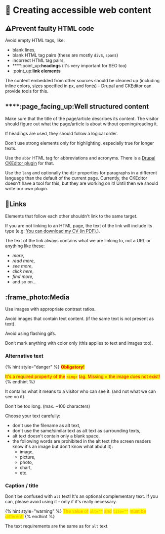 # 📄 Creating accessible web content

## :warning:Prevent faulty HTML code

Avoid empty HTML tags, like:

* blank lines,
* blank HTML tag pairs (these are mostly `div`s, `span`s)
* incorrect HTML tag pairs,
* ****:point\_up:**headings** (it's very important for SEO too)
* :point\_up:**link elements**

The content embedded from other sources should be cleaned up (including inline colors, sizes specified in px, and fonts) - Drupal and CKEditor can provide tools for this.

## ****:page\_facing\_up:**Well structured content**

Make sure that the title of the page/article describes its content. The visitor should figure out what the page/article is about without opening/reading it.

If headings are used, they should follow a logical order.

Don't use strong elements only for highlighting, especially true for longer texts.

Use the `abbr` HTML tag for abbreviations and acronyms. There is a [Drupal CKEditor plugin](https://www.drupal.org/project/ckeditor\_abbreviation) for that.

Use the `lang` and optionally the `dir` properties for paragraphs in a different language than the default of the current page. Currently, the CKEditor doesn't have a tool for this, but they are working on it! Until then we should write our own plugin.

## :link:Links

Elements that follow each other shouldn't link to the same target.

If you are not linking to an HTML page, the text of the link will include its type (e.g: [You can download my CV (in PDF).](https://app.gitbook.com/s/w15FEIBrSU7S7mHLcMoD/)).

The text of the link always contains what we are linking to, not a URL or anything like these:&#x20;

* _more_,
* _read more_,
* _see more_,
* _click here_,
* _find more_,
* and so on...

## :frame\_photo:Media

Use images with appropriate contrast ratios.

Avoid images that contain text content. (if the same text is not present as text).

Avoid using flashing gifs.

Don’t mark anything with color only (this applies to text and images too).

### Alternative text

{% hint style="danger" %}
<mark style="color:red;">**Obligatory!**</mark>

<mark style="color:red;">It's a required property of the</mark> <mark style="color:red;"></mark><mark style="color:red;">`<img>`</mark> <mark style="color:red;"></mark><mark style="color:red;">tag. Missing = the image does not exist!</mark>
{% endhint %}

It contains what it means to a visitor who can see it. (and not what we can see on it).&#x20;

Don't be too long. (max. \~100 characters)&#x20;

Choose your text carefully:

* don't use the filename as alt text,
* don't use the same/similar text as alt text as surrounding texts,
* alt text doesn't contain only a blank space,
* the following words are prohibited in the alt text (the screen readers know it's an image but don't know what about it):
  * image,
  * picture,
  * photo,
  * chart,
  * etc.

### **Caption / title**

Don't be confused with `alt` text! It's an optional complementary text. If you can, please avoid using it - only if it's really necessary.

{% hint style="warning" %}
<mark style="color:orange;">The value of</mark> <mark style="color:orange;"></mark><mark style="color:orange;">`alt=""`</mark> <mark style="color:orange;"></mark><mark style="color:orange;">and</mark> <mark style="color:orange;"></mark><mark style="color:orange;">`tite=""`</mark> <mark style="color:orange;"></mark><mark style="color:orange;">must be different!</mark>
{% endhint %}

The text requirements are the same as for `alt` text.
